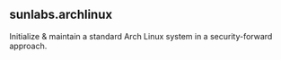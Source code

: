 ## sunlabs.archlinux
Initialize & maintain a standard Arch Linux system in a security-forward approach.
